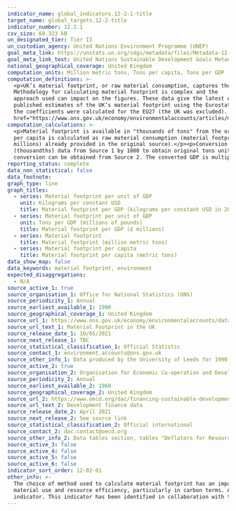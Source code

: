 ```yaml
---
indicator_name: global_indicators.12-2-1-title
target_name: global_targets.12-2-title
indicator_number: 12.2.1
csv_size: 60.323 kB
un_designated_tier: Tier II
un_custodian_agency: United Nations Environment Programme (UNEP)
goal_meta_link: https://unstats.un.org/sdgs/metadata/files/Metadata-12-02-01.pdf
goal_meta_link_text: United Nations Sustainable Development Goals Metadata (PDF 4.0 MB)
national_geographical_coverage: United Kingdom
computation_units: Million metric tons, Tons per capita, Tons per GDP (£m), Kilograms per constant USD ($) expressed in 2019 prices
computation_definitions: >-
  <p>UK’s material footprint, or raw material consumption, captures the amount of domestic and foreign extraction of materials needed to produce the products used by households, governments and charities in the UK.
  Methodology for calculating material footprint is complex and the
  approach used can impact on the figures. These data give the latest estimates using a method developed by the University of Leeds, updating the time series where revised data are available, and including figures for 2018. Data are presented for the UK.</p> <p>Previously, there were
  published estimates of the UK’s material footprint using the Eurostat approach, using a tool which is publicly available. The Eurostat method uses coefficients, which estimate the quantity of a raw material required for a given product in a given year. In the latest version of the tool,
  the coefficients were calculated for the EU27 (the UK was excluded). It has therefore not been possible to provide updated estimates for the UK material footprint using the Eurostat approach. More details on the method, and other available methods, can be found in the article <a
  href="https://www.ons.gov.uk/economy/environmentalaccounts/articles/materialfootprintintheuk/2018">Material footprint in the UK 2018</a>.</p>
computation_calculations: >-
  <p>Material footprint is available in "thousands of tons" from the original source (see Source 1), but here it is displayed as "millions of tons" to reduce the digits on the y-axis of the plot. This is done by dividing the data from the original source by 1000.</p><p>Material footprint
  per capita is calculated as raw material consumption (material footprint)/UK population (calculated figures already provided in the original source).</p><p>Material footprint per GDP is calculated as raw material consumption (material footprint)/GDP (calculated figures for GBP (£
  millions) already provided in the original source).</p><p>Conversion of material footprint per GDP from 'tons per GBP (£ millions)' to 'kilograms per constant USD ($)' was required for international comparison purposes. The conversion is done by multiplying the material footprint tons
  (thousandths) data from Source 1 by 1000 to obtain original tons units. This is then multiplied again by 1000 to obtain kilograms. The annual GDP (£ millions) figures (also available from Source 1) are then converted to constant USD using the <a href="https://www.oecd.org/dac/financing-sustainable-development/development-finance-standards/informationnoteonthedacdeflators.htm">OECD method</a>, expressed in 2019 prices (the latest deflator at the time of conversion). The average annual coversion rate for GBP into USD, and the deflators necessary for the constant USD
  conversion can be obtained from Source 2. The converted GDP is multiplied by 1000,000 to obtain the baseline number for $, rather than $ in millions. Finally, the calculated kilograms are divided by the converted GDP in constant USD ($) to obtain the final figures shown here. </p>
reporting_status: complete
data_non_statistical: false
data_footnote:  
graph_type: line
graph_titles:
  - series: Material footprint per unit of GDP
    unit: Kilograms per constant USD
    title: Material footprint per GDP (kilograms per constant USD in 2019 prices)
  - series: Material footprint per unit of GDP
    unit: Tons per GDP (millions of pounds)
    title: Material footprint per GDP (£ millions)
  - series: Material footprint
    title: Material footprint (million metric tons)
  - series: Material footprint per capita
    title: Material footprint per capita (metric tons)
data_show_map: false
data_keywords: material footprint, environment
expected_disaggregations:
  - N/A
source_active_1: true
source_organisation_1: Office for National Statistics (ONS)
source_periodicity_1: Annual
source_earliest_available_1: 1990
source_geographical_coverage_1: United Kingdom
source_url_1: https://www.ons.gov.uk/economy/environmentalaccounts/datasets/materialfootprintintheuk
source_url_text_1: Material Footprint in the UK
source_release_date_1: 10/05/2021
source_next_release_1: TBC
source_statistical_classification_1: Official Statistic
source_contact_1: environment.accounts@ons.gov.uk
source_other_info_1: Data produced by the University of Leeds for 1990 to 2018, using a Multi-Region Input-Output model.
source_active_2: true
source_organisation_2: Organisation for Economic Co-operation and Development (OECD)
source_periodicity_2: Annual
source_earliest_available_2: 1960
source_geographical_coverage_2: United Kingdom
source_url_2: https://www.oecd.org/dac/financing-sustainable-development/development-finance-data/
source_url_text_2: Development finance data
source_release_date_2: April 2021
source_next_release_2: See source link
source_statistical_classification_2: Official international
source_contact_2: dac.contact@oecd.org
source_other_info_2: Data tables section, tables "Deflators for Resource Flows from DAC Countries (2019=100).xls" and "Annual Exchange Rates for DAC Donor Countries from 1960 to 2020.xls"
source_active_3: false
source_active_4: false
source_active_5: false
source_active_6: false
indicator_sort_order: 12-02-01
other_info: >-
  The choice of method used to calculate material footprint has an impact on the final estimates. In 2017, the Department for Environment, Food and Rural Affairs (Defra) consulted extensively with the University of Leeds about developing further environmentally relevant metrics for
  material use and resource efficiency, particularly in carbon terms. As a result, the University of Leeds have developed a multi-regional input-output (MRIO) approach, using a specifically derived UK MRIO database to underpin calculations.  Data follows the UN specification for this
  indicator. This indicator has been identified in collaboration with topic experts.
---
```

